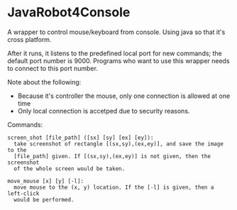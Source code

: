 JavaRobot4Console
=================

A wrapper to control mouse/keyboard from console. Using java so that it's cross
platform.

After it runs, it listens to the predefined local port for new commands; the
default port number is 9000. Programs who want to use this wrapper needs to
connect to this port number.

Note about the following:
- Because it's controller the mouse, only one connection is allowed at one time
- Only local connection is accetped due to security reasons.

Commands:

    screen_shot [file_path] ([sx] [sy] [ex] [ey]):
      take screenshot of rectangle [(sx,sy),(ex,ey)], and save the image to the
      [file_path] given. If [(sx,sy),(ex,ey)] is not given, then the screenshot
      of the whole screen would be taken.

    move_mouse [x] [y] [-l]:
      move mouse to the (x, y) location. If the [-l] is given, then a left-click
      would be performed.

